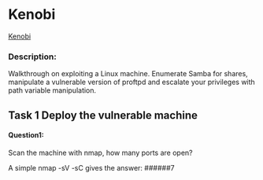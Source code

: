 # Kenobi

[Kenobi](https://tryhackme.com/room/kenobi) 

### Description:
Walkthrough on exploiting a Linux machine. Enumerate Samba for shares, manipulate a vulnerable version of proftpd and escalate your privileges with path variable manipulation.

## Task 1 Deploy the vulnerable machine

#### Question1:

Scan the machine with nmap, how many ports are open?

A simple nmap -sV -sC <ip> gives the answer: ######7
